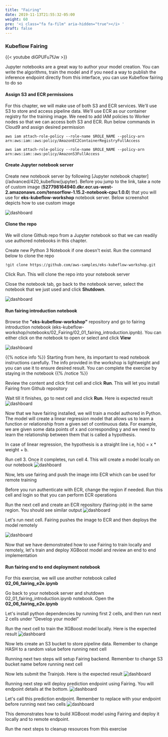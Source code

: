 ```yaml
---
title: "Fairing"
date: 2019-11-13T21:55:32-05:00
weight: 60
pre: '<i class="fa fa-film" aria-hidden="true"></i> '
draft: false
---
```

### Kubeflow Fairing

{{< youtube diGPUFu7fJw >}}

Jupyter notebooks are a great way to author your model creation. You can write the algorithms, train the model and if you need a way to publish the inference endpoint directly from this interface, you can use Kubeflow fairing to do so

#### Assign S3 and ECR permissions

For this chapter, we will make use of both S3 and ECR services. We'll use S3 to store and access pipeline data. We'll use ECR as our container registry for the training image. We need to add IAM policies to Worker nodes so that we can access both S3 and ECR. Run below commands in Cloud9 and assign desired permission

```
aws iam attach-role-policy --role-name $ROLE_NAME --policy-arn arn:aws:iam::aws:policy/AmazonEC2ContainerRegistryFullAccess

aws iam attach-role-policy --role-name $ROLE_NAME --policy-arn arn:aws:iam::aws:policy/AmazonS3FullAccess
```

#### Create Jupyter notebook server
Create new notebook server by following [Jupyter notebook chapter] (/advanced/420_kubeflow/jupyter). Before you jump to the link, take a note of custom image (**527798164940.dkr.ecr.us-west-2.amazonaws.com/tensorflow-1.15.2-notebook-cpu:1.0.0**) that you will use for **eks-kubeflow-workshop** notebook server. Below screenshot depicts how to use custom image

![dashboard](/images/kubeflow/eks-kubeflow-workshop-notebook-server.png)

#### Clone the repo
We will clone Github repo from a Jupyter notebook so that we can readily use authored notebooks in this chapter.

Create new Python 3 Notebook if one doesn't exist. Run the command below to clone the repo

```
!git clone https://github.com/aws-samples/eks-kubeflow-workshop.git
```
Click Run. This will clone the repo into your notebook server

Close the notebook tab, go back to the notebook server, select the notebook that we just used and click **Shutdown**.

![dashboard](/images/kubeflow/fairing-shutdown-notebook.png)

#### Run fairing introduction notebook

Browse the **"eks-kubeflow-workshop"** repository and go to fairing introduction notebook (eks-kubeflow-workshop/notebooks/02_Fairing/02_01_fairing_introduction.ipynb). You can either click on the notebook to open or select and click **View**

![dashboard](/images/kubeflow/fairing-view-introduction-notebook.png)

{{% notice info %}}
Starting from here, its important to read notebook instructions carefully. The info provided in the workshop is lightweight and you can use it to ensure desired result. You can complete the exercise by staying in the notebook
{{% /notice %}}

Review the content and click first cell and click **Run**. This will let you install Fairing from Github repository

Wait till it finishes, go to next cell and click **Run**. Here is expected result
![dashboard](/images/kubeflow/fairing-install-from-github.png)

Now that we have fairing installed, we will train a model authored in Python. The model will create a linear regression model that allows us to learn a function or relationship from a given set of continuous data. For example, we are given some data points of x and corresponding y and we need to learn the relationship between them that is called a hypothesis.

In case of linear regression, the hypothesis is a straight line i.e, h(x) = x * weight + b.

Run cell 3. Once it completes, run cell 4. This will create a model locally on our notebook
![dashboard](/images/kubeflow/fairing-train-locally.png)

Now, lets use fairing and push the image into ECR which can be used for remote training

Before you run authenticate with ECR, change the region if needed. Run this cell and login so that you can perform ECR operations

Run the next cell and create an ECR repository (fairing-job) in the same region. You should see similar output
![dashboard](/images/kubeflow/fairing-create-ecr-repo.png)

Let's run next cell. Fairing pushes the image to ECR and then deploys the model remotely

![dashboard](/images/kubeflow/fairing-remote-job.png)

Now that we have demonstrated how to use Fairing to train locally and remotely, let's train and deploy XGBoost model and review an end to end implementation

#### Run fairing end to end deployment notebook

For this exercise, we will use another notebook called **02_06_fairing_e2e.ipynb**

Go back to your notebook server and shutdown 02_01_fairing_introduction.ipynb notebook. Open the **02_06_fairing_e2e.ipynb**

Let's install python dependencies by running first 2 cells, and then run next 2 cells under "Develop your model"

Run the next cell to train the XGBoost model locally. Here is the expected result
![dashboard](/images/kubeflow/fairing-xgboost-local.png)

Now lets create an S3 bucket to store pipeline data. Remember to change HASH to a random value before running next cell

Running next two steps will setup Fairing backend. Remember to change S3 bucket name before running next cell

Now lets submit the Trainjob. Here is the expected result
![dashboard](/images/kubeflow/fairing-xgboost-remote.png)

Running next step will deploy prediction endpoint using Fairing. You will endpoint details at the bottom.
![dashboard](/images/kubeflow/fairing-deploy-prediction.png)

Let's call this prediction endpoint. Remember to replace <endpoint> with your endpoint before running next two cells
![dashboard](/images/kubeflow/fairing-call-prediction.png)

This demonstrates how to build XGBoost model using Fairing and deploy it locally and to remote endpoint.

Run the next steps to cleanup resources from this exercise
